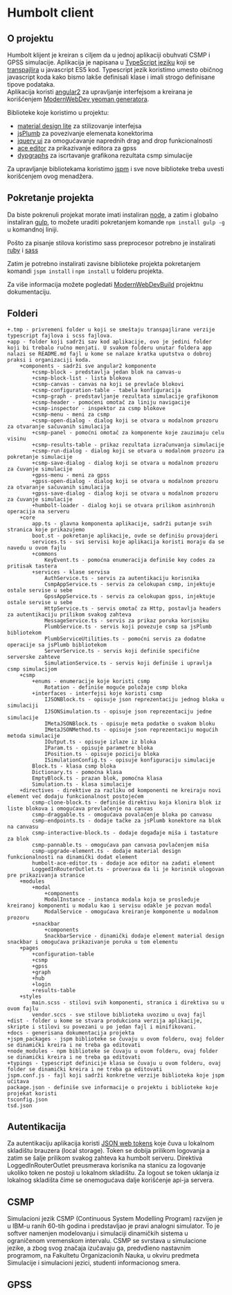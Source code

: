 # Humbolt client

## O projektu

Humbolt klijent je kreiran s ciljem da u jednoj aplikaciji obuhvati CSMP i GPSS simulacije. Aplikacija je napisana u [TypeScript jeziku](http://www.typescriptlang.org/) koji se [transpajlira](https://en.wikipedia.org/wiki/Source-to-source_compiler) u javascript ES5 kod.
Typescript jezik koristimo umesto običnog javascript koda kako bismo lakše definisali klase i imali strogo definisane tipove podataka.                                                                       
Aplikacija koristi [angular2](https://angular.io/) za upravljanje interfejsom a kreirana je korišćenjem [ModernWebDev yeoman generatora](https://github.com/dsebastien/modernWebDevGenerator).

Biblioteke koje koristimo u projektu:
- [material design lite](http://www.getmdl.io/) za stilizovanje interfejsa
- [jsPlumb](https://jsplumbtoolkit.com) za povezivanje elemenata konektorima
- [jquery ui](https://jqueryui.com/) za omogućavanje naprednih drag and drop funkcionalnosti
- [ace editor](https://ace.c9.io/) za prikazivanje editora za gpss
- [dypgraphs](http://dygraphs.com/) za iscrtavanje grafikona rezultata csmp simulacije

Za upravljanje bibliotekama koristimo [jspm](http://jspm.io/) i sve nove biblioteke treba uvesti korišćenjem ovog menadžera.

## Pokretanje projekta

Da biste pokrenuli projekat morate imati instaliran [node](https://nodejs.org/en/download/), a zatim i globalno instaliran [gulp](http://gulpjs.com/), to možete uraditi pokretanjem komande `npm install gulp -g` u komandnoj liniji.

Pošto za pisanje stilova koristimo sass preprocesor potrebno je instalirati [ruby](https://www.ruby-lang.org/en/downloads/) i [sass](http://sass-lang.com/install)

Zatim je potrebno instalirati zavisne biblioteke projekta pokretanjem komandi `jspm install` i `npm install` u folderu projekta.

Za više informacija možete pogledati [ModernWebDevBuild](https://github.com/dsebastien/modernWebDevBuild) projektnu dokumentaciju.

## Folderi

```
+.tmp - privremeni folder u koji se smeštaju transpajlirane verzije typescript fajlova i scss fajlova.
+app - folder koji sadrži sav kod aplikacije, ovo je jedini folder koji bi trebalo ručno menjati. U svakom folderu unutar foldera app nalazi se README.md fajl u kome se nalaze kratka uputstva o dobroj praksi i organizaciji koda.
	+components - sadrži sve angular2 komponente
		+csmp-block - predstavlja jedan blok na canvas-u
		+csmp-block-list - lista blokova
		+csmp-canvas - canvas na koji se prevlače blokovi
		+csmp-configuration-table - tabela konfiguracija
		+csmp-graph - predstavljanje rezultata simulacije grafikonom
		+csmp-header - pomoćeni omotač za liniju navigacije
		+csmp-inspector - inspektor za csmp blokove
		+csmp-menu - meni za csmp
		+csmp-open-dialog - dialog koji se otvara u modalnom prozoru za otvaranje sačuvanih simulacija
		+csmp-panel - pomoćni omotač za komponente koje zauzimaju celu visinu
		+csmp-results-table - prikaz rezultata izračunvanja simulacije
		+csmp-run-dialog - dialog koji se otvara u modalnom prozoru za pokretanje simulacije
		+csmp-save-dialog - dialog koji se otvara u modalnom prozoru za čuvanje simulacije
		+gpss-menu - meni za gpss
		+gpss-open-dialog - dialog koji se otvara u modalnom prozoru za otvaranje sačuvanih simulacija
		+gpss-save-dialog - dialog koji se otvara u modalnom prozoru za čuvanje simulacije
		+humbolt-loader - dialog koji se otvara prilikom asinhronih operacija na serveru
	+core
		app.ts - glavna komponenta aplikacije, sadrži putanje svih stranica koje prikazujemo
		boot.st - pokretanje aplikacije, ovde se definišu provajderi
		services.ts - svi servisi koje aplikacija koristi moraju da se navedu u ovom fajlu
		+commons
			KeyEvent.ts - pomoćna enumeracija definiše key codes za pritisak tastera
		+services - klase servisa
			AuthService.ts - servis za autentikaciju korisnika
			CsmpAppService.ts - servis za celokupan csmp, injektuje ostale servise u sebe
			GpssAppService.ts - servis za celokupan gpss, injektuje ostale servise u sebe
			HttpService.ts - servis omotač za Http, postavlja headers za autentikaciju prilikom svakog zahteva
			MessageService.ts - servis za prikaz poruka korisniku
			PlumbService.ts - servis koji povezuje csmp sa jsPlumb bibliotekom
			PlumbServiceUtilities.ts - pomoćni servis za dodatne operacije sa jsPlumb bibliotekom
			ServerService.ts - servis koji definiše specifične serverske zahteve
			SimulationService.ts - servis koji definiše i upravlja csmp simulacijom
	+csmp
		+enums - enumeracije koje koristi csmp
			Rotation - definiše moguće položaje csmp bloka
		+interfaces - interfejsi koje koristi csmp
			IJSONBlock.ts - opisuje json reprezentaciju jednog bloka u simulaciji
			IJSONSimulation.ts - opisuje json reprezentaciju jedne simulacije
			IMetaJSONBlock.ts - opisuje meta podatke o svakom bloku
			IMetaJSONMethod.ts - opisuje json reprezentaciju mogućih metoda simulacije
			IOutput.ts - opisuje izlaze iz bloka
			IParam.ts - opisuje parametre bloka
			IPosition.ts - opisuje poziciju bloka
			ISimulationConfig.ts - opisuje konfiguraciju simulacije
		Block.ts - klasa csmp bloka
		Dictionary.ts - pomoćna klasa
		EmptyBlock.ts - prazan blok, pomoćna klasa
		Simulation.ts - klasa simulacije
	+directives - direktive za razliku od komponenti ne kreiraju novi element već dodaju funkcionalnost postojećem
		csmp-clone-block.ts - definiše direktivu koja klonira blok iz liste blokova i omogućava prevlačenje na canvas
		csmp-draggable.ts - omogućava povalačenje bloka po canvasu
		csmp-endpoints.ts - dodaje tačke za jsPlumb konektore na blok na canvasu
		csmp-interactive-block.ts - dodaje događaje miša i tastature za blok
		csmp-pannable.ts - omogućava pan canvasa povlačenjem miša
		csmp-upgrade-element.ts - dodaje material design funkcionalnosti na dinamički dodat element
		humbolt-ace-editor.ts - dodaje ace editor na zadati element
		LoggedInRouterOutlet.ts - proverava da li je korisnik ulogovan pre prikazivanja stranice
	+modules
		+modal
			+components
			ModalInstance - instanca modala koja se prosleđuje kreiranoj komponenti u modalu kao i servisu odakle je pozvan modal
			ModalService - omogućava kreiranje komponente u modalnom prozoru
		+snackbar
			+components
			SnackbarService - dinamički dodaje element material design snackbar i omogućava prikazivanje poruka u tom elementu
	+pages
		+configuration-table
		+csmp
		+gpss
		+graph
		+hub
		+login
		+results-table
	+styles
		main.scss - stilovi svih komponenti, stranica i direktiva su u ovom fajlu
		vendor.sccs - sve stilove biblioteka uvozimo u ovaj fajl
+dist - folder u kome se stvara produkciona verzija aplikacije, skripte i stilovi su povezani u po jedan fajl i minifikovani.
+docs - generisana dokumentacija projekta
+jspm_packages - jspm biblioteke se čuvaju u ovom folderu, ovaj folder se dinamički kreira i ne treba ga editovati
+node_modules - npm biblioteke se čuvaju u ovom folderu, ovaj folder se dinamički kreira i ne treba ga editovati
+typings - typescript definicije klasa se čuvaju u ovom folderu, ovaj folder se dinamički kreira i ne treba ga editovati
jspm.conf.js - fajl koji sadrži konkretne verzije biblioteka koje jspm učitava
package.json - definiše sve informacije o projektu i biblioteke koje projekat koristi
tsconfig.json
tsd.json
```
		
## Autentikacija

Za autentikaciju aplikacija koristi [JSON web tokens](https://jwt.io/) koje čuva u lokalnom skladištu brauzera (local storage).
Token se dobija prilikom logovanja a zatim se šalje prilikom svakog zahteva ka humbolt serveru.
Direktiva LoggedInRouterOutlet preusmerava korisnika na stanicu za logovanje ukoliko token ne postoji u lokalnom skladištu.
Za logout se token uklanja iz lokalnog skladišta čime se onemogućava dalje korišćenje api-ja servera.

## CSMP

Simulacioni jezik CSMP (Continuous System Modelling Program) razvijen je u IBM-u ranih 60-tih godina i predstavljao je pravi analogni simulator. To je softver namenjen modelovanju i simulaciji dinamičkih sistema u ograničenom vremenskom intervalu.
CSMP se svrstava u simulacione jezike, a zbog svog značaja izučavaju ga, predvđieno nastavnim programom, na Fakultetu Organizacionih Nauka, u okviru predmeta Simulacije i simulacioni jezici, studenti informacionog smera.

## GPSS
